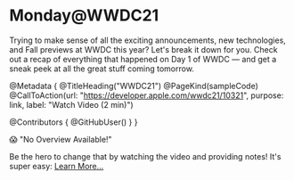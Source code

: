 # Monday@WWDC21

Trying to make sense of all the exciting announcements, new technologies, and Fall previews at WWDC this year? Let's break it down for you. Check out a recap of everything that happened on Day 1 of WWDC — and get a sneak peek at all the great stuff coming tomorrow.

@Metadata {
   @TitleHeading("WWDC21")
   @PageKind(sampleCode)
   @CallToAction(url: "https://developer.apple.com/wwdc21/10321", purpose: link, label: "Watch Video (2 min)")

   @Contributors {
      @GitHubUser(<replace this with your GitHub handle>)
   }
}

😱 "No Overview Available!"

Be the hero to change that by watching the video and providing notes! It's super easy:
 [Learn More…](https://wwdcnotes.github.io/WWDCNotes/documentation/wwdcnotes/contributing)
